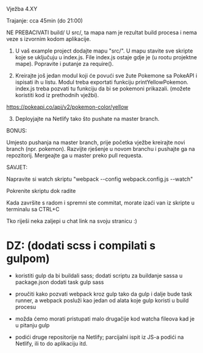 Vježba 4.XY

Trajanje: cca 45min (do 21:00)


NE PREBACIVATI build/ U src/, ta mapa nam je rezultat build procesa i nema veze s izvornim kodom aplikacije.


1. U vaš example project dodajte mapu "src/". U mapu stavite sve skripte koje se uključuju u index.js. File index.js ostaje gdje je (u rootu projektne mape). Popravite i putanje za require().


2. Kreirajte još jedan modul koji će povući sve žute Pokemone sa PokeAPI i ispisati ih u listu. Modul treba exportati funkciju printYellowPokemon. index.js treba pozvati tu funkciju da bi se pokemoni prikazali. (možete koristiti kod iz prethodnih vježbi).


https://pokeapi.co/api/v2/pokemon-color/yellow


3. Deployjajte na Netlify tako što pushate na master branch.


BONUS:

Umjesto pushanja na master branch, prije početka vježbe kreirajte novi branch (npr. pokemon). Razvijte rješenje u novom branchu i pushajte ga na repozitorij. Mergeajte ga u master preko pull requesta.


SAVJET:

Napravite si watch skriptu "webpack --config webpack.config.js --watch"

Pokrenite skriptu dok radite

Kada završite s radom i spremni ste commitat, morate izaći van iz skripte u terminalu sa CTRL+C


Tko riješi neka zaljepi u chat link na svoju stranicu :)

# DZ: (dodati scss i compilati s gulpom)

- koristiti gulp da bi buildali sass; dodati scriptu za buildanje sassa
u package.json dodati task gulp sass
- proučiti kako pozvati webpack kroz gulp tako da gulp i dalje bude task runner, a webpack posluži kao jedan od alata koje gulp koristi u build procesu
- možda ćemo morati pristupati malo drugačije kod watcha fileova kad je u pitanju gulp

- podići druge repositorije na Netlify; parcijalni ispit iz JS-a podići na Netlify, ili to do aplikaciju itd.
